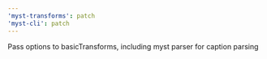 ```yaml
---
'myst-transforms': patch
'myst-cli': patch
---
```


Pass options to basicTransforms, including myst parser for caption parsing
